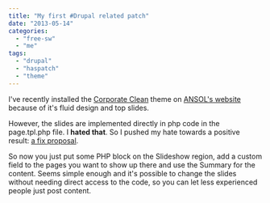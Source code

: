 ```yaml
---
title: "My first #Drupal related patch"
date: "2013-05-14"
categories: 
  - "free-sw"
  - "me"
tags: 
  - "drupal"
  - "haspatch"
  - "theme"
---
```


I've recently installed the [Corporate Clean](http://drupal.org/project/corporateclean) theme on [ANSOL's website](https://ansol.org/) because of it's fluid design and top slides.

However, the slides are implemented directly in php code in the page.tpl.php file. I **hated that**. So I pushed my hate towards a positive result: [a fix proposal](http://drupal.org/node/1994972).

So now you just put some PHP block on the Slideshow region, add a custom field to the pages you want to show up there and use the Summary for the content. Seems simple enough and it's possible to change the slides without needing direct access to the code, so you can let less experienced people just post content.
